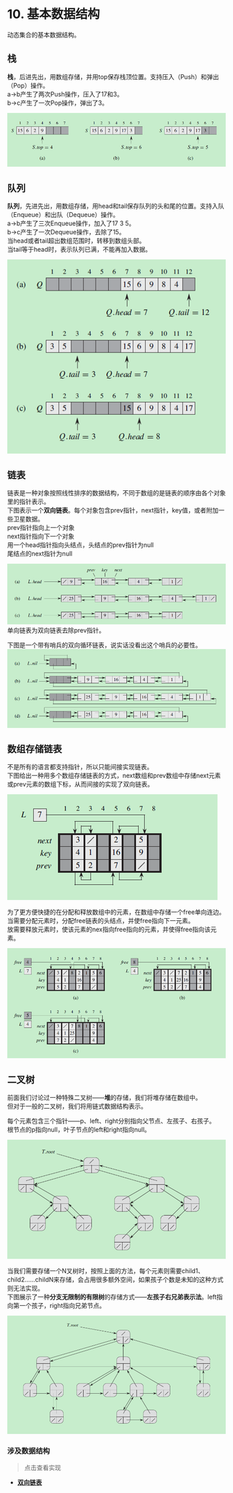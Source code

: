 # 10. 基本数据结构

动态集合的基本数据结构。

## 栈

**栈**，后进先出，用数组存储，并用top保存栈顶位置。支持压入（Push）和弹出（Pop）操作。  
a->b产生了两次Push操作，压入了17和3。  
b->c产生了一次Pop操作，弹出了3。  

![栈](/.res/10_1.PNG)  

## 队列

**队列**，先进先出，用数组存储，用head和tail保存队列的头和尾的位置。支持入队（Enqueue）和出队（Dequeue）操作。  
a->b产生了三次Enqueue操作，加入了17 3 5。  
b->c产生了一次Dequeue操作，去除了15。  
当head或者tail超出数组范围时，转移到数组头部。  
当tail等于head时，表示队列已满，不能再加入数据。

![队列](/.res/10_2.PNG)  

## 链表

链表是一种对象按照线性排序的数据结构，不同于数组的是链表的顺序由各个对象里的指针表示。  
下图表示一个**双向链表**。每个对象包含prev指针，next指针，key值，或者附加一些卫星数据。  
prev指针指向上一个对象  
next指针指向下一个对象  
用一个head指针指向头结点，头结点的prev指针为null  
尾结点的next指针为null  

![双向链表](/.res/10_3.PNG)  
单向链表为双向链表去除prev指针。  
  
下图是一个带有哨兵的双向循环链表，说实话没看出这个哨兵的必要性。
![有哨兵的双向循环链表](/.res/10_4.PNG)  

## 数组存储链表

不是所有的语言都支持指针，所以只能间接实现链表。  
下图给出一种用多个数组存储链表的方式，next数组和prev数组中存储next元素或prev元素的数组下标，从而间接的实现了双向链表。  

![多数组存储链表](/.res/10_5.PNG)  

为了更方便快捷的在分配和释放数组中的元素，在数组中存储一个free单向连边。  
当需要分配元素时，分配free链表的头结点，并使free指向下一元素。  
放需要释放元素时，使该元素的nex指向free指向的元素，并使得free指向该元素。

![对象的分配与释放](/.res/10_7.PNG)  

## 二叉树

前面我们讨论过一种特殊二叉树——**堆**的存储，我们将堆存储在数组中。  
但对于一般的二叉树，我们将用链式数据结构表示。  
  
每个元素包含三个指针——p、left、right分别指向父节点、左孩子、右孩子。  
根节点的p指向null，叶子节点的left和right指向null。  

![二叉树](/.res/10_9.PNG)  

当我们需要存储一个N叉树时，按照上面的方法，每个元素则需要child1、child2......childN来存储，会占用很多额外空间，如果孩子个数是未知的这种方式则无法实现。  
下图展示了一种**分支无限制的有限树**的存储方式——**左孩子右兄弟表示法**。left指向第一个孩子，right指向兄弟节点。  

![分支无限制的有限树](/.res/10_10.PNG)  


### 涉及数据结构
> 点击查看实现
+ **[双向链表](/Code/Algorithms/A-10-2-DoublyLinkedList/DoublyLinkedList.hpp)** 
